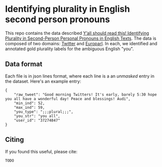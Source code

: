 # Identifying plurality in English second person pronouns

This repo contains the data described [Y’all should read this! Identifying Plurality in Second-Person Personal Pronouns in English Texts](paper-link). The data is composed of two domains: [Twitter](./data/twitter) and [Europarl](./data/europarl). 
In each, we identified and annotated gold plurality labels for the ambiguous English "you".



## Data format

Each file is in json lines format, where each line is a an *unmasked* entry in the dataset.
Here's an example entry:

```
{
    "raw_tweet": "Good morning Twitters! It's early, barely 5:30 hope you all have a wonderful day! Peace and blessings! Audi",
    "min_ind": 52,
    "max_ind": 59,
    "you_type": ";;;plural;;;",
    "you_str": "you all",
    "user_id": "37274847"
}
```


## Citing

If you found this useful, please cite:

```
TODO
```
